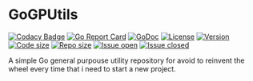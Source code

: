 # GoGPUtils

[![Codacy Badge](https://api.codacy.com/project/badge/Grade/86513a2282374f87a813110db86f018b)](https://www.codacy.com/manual/alessiosavi/GoGPUtils?utm_source=github.com&amp;utm_medium=referral&amp;utm_content=alessiosavi/GoGPUtils&amp;utm_campaign=Badge_Grade)
[![Go Report Card](https://goreportcard.com/badge/github.com/alessiosavi/GoGPUtils)](https://goreportcard.com/report/github.com/alessiosavi/GoGPUtils) [![GoDoc](https://godoc.org/github.com/alessiosavi/GoGPUtils?status.svg)](https://godoc.org/github.com/alessiosavi/GoGPUtils) [![License](https://img.shields.io/github/license/alessiosavi/GoGPUtils)](https://img.shields.io/github/license/alessiosavi/GoGPUtils) [![Version](https://img.shields.io/github/v/tag/alessiosavi/GoGPUtils)](https://img.shields.io/github/v/tag/alessiosavi/GoGPUtils) [![Code size](https://img.shields.io/github/languages/code-size/alessiosavi/GoGPUtils)](https://img.shields.io/github/languages/code-size/alessiosavi/GoGPUtils) [![Repo size](https://img.shields.io/github/repo-size/alessiosavi/GoGPUtils)](https://img.shields.io/github/repo-size/alessiosavi/GoGPUtils) [![Issue open](https://img.shields.io/github/issues/alessiosavi/GoGPUtils)](https://img.shields.io/github/issues/alessiosavi/GoGPUtils)
[![Issue closed](https://img.shields.io/github/issues-closed/alessiosavi/GoGPUtils)](https://img.shields.io/github/issues-closed/alessiosavi/GoGPUtils)

A simple Go general purpouse utility repository for avoid to reinvent the wheel every time that i need to start a new project.
